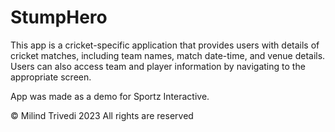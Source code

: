 # StumpHero

This app is a cricket-specific application that provides users with details of cricket matches, including team names, match date-time, and venue details. Users can also access team and player information by navigating to the appropriate screen.

App was made as a demo for Sportz Interactive. 

© Milind Trivedi 2023
All rights are reserved 
 
